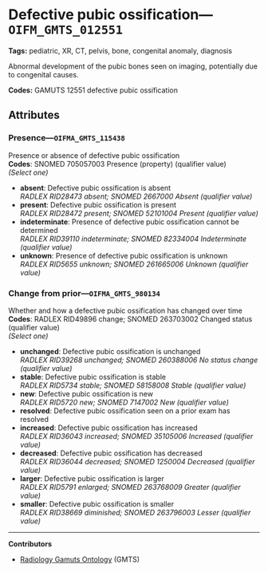 # Defective pubic ossification—`OIFM_GMTS_012551`

**Tags:** pediatric, XR, CT, pelvis, bone, congenital anomaly, diagnosis

Abnormal development of the pubic bones seen on imaging, potentially due to congenital causes.

**Codes:** GAMUTS 12551 defective pubic ossification

## Attributes

### Presence—`OIFMA_GMTS_115438`

Presence or absence of defective pubic ossification  
**Codes**: SNOMED 705057003 Presence (property) (qualifier value)  
*(Select one)*

- **absent**: Defective pubic ossification is absent  
_RADLEX RID28473 absent; SNOMED 2667000 Absent (qualifier value)_
- **present**: Defective pubic ossification is present  
_RADLEX RID28472 present; SNOMED 52101004 Present (qualifier value)_
- **indeterminate**: Presence of defective pubic ossification cannot be determined  
_RADLEX RID39110 indeterminate; SNOMED 82334004 Indeterminate (qualifier value)_
- **unknown**: Presence of defective pubic ossification is unknown  
_RADLEX RID5655 unknown; SNOMED 261665006 Unknown (qualifier value)_

### Change from prior—`OIFMA_GMTS_980134`

Whether and how a defective pubic ossification has changed over time  
**Codes**: RADLEX RID49896 change; SNOMED 263703002 Changed status (qualifier value)  
*(Select one)*

- **unchanged**: Defective pubic ossification is unchanged  
_RADLEX RID39268 unchanged; SNOMED 260388006 No status change (qualifier value)_
- **stable**: Defective pubic ossification is stable  
_RADLEX RID5734 stable; SNOMED 58158008 Stable (qualifier value)_
- **new**: Defective pubic ossification is new  
_RADLEX RID5720 new; SNOMED 7147002 New (qualifier value)_
- **resolved**: Defective pubic ossification seen on a prior exam has resolved  
- **increased**: Defective pubic ossification has increased  
_RADLEX RID36043 increased; SNOMED 35105006 Increased (qualifier value)_
- **decreased**: Defective pubic ossification has decreased  
_RADLEX RID36044 decreased; SNOMED 1250004 Decreased (qualifier value)_
- **larger**: Defective pubic ossification is larger  
_RADLEX RID5791 enlarged; SNOMED 263768009 Greater (qualifier value)_
- **smaller**: Defective pubic ossification is smaller  
_RADLEX RID38669 diminished; SNOMED 263796003 Lesser (qualifier value)_

---

**Contributors**

- [Radiology Gamuts Ontology](https://gamuts.net/) (GMTS)